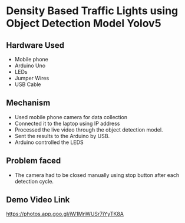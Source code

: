 # Density Based Traffic Lights using Object Detection Model Yolov5
## Hardware Used

- Mobile phone
- Arduino Uno
- LEDs
- Jumper Wires
- USB Cable


## Mechanism 
- Used mobile phone camera for data collection
- Connected it to the laptop using IP address
- Processed the live video through the object detection model. 
- Sent the results to the Arduino by USB.
- Arduino controlled the LEDS

## Problem faced 
 - The camera had to be closed manually using stop button after each detection cycle. 

## Demo Video Link 
https://photos.app.goo.gl/iW1MnWUSr7iYyTK8A
